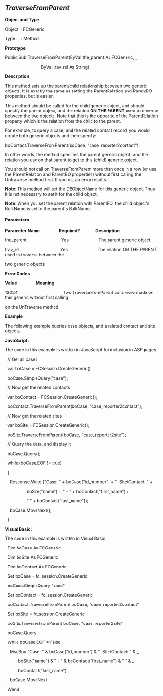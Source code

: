 _TraverseFromParent_
--------------------

**Object and Type**

Object  : FCGeneric

Type     : Method

**Prototype**

Public Sub TraverseFromParent(ByVal the_parent As FCGeneric, _

                              ByVal trav_rel As String)

**Description**

This method sets up the parent/child relationship between two generic objects. It is exactly the same as setting the ParentRelation and ParentBO properties, but is easier.

This method should be called for the child generic object, and should specify the parent object, and the relation **ON THE PARENT** used to traverse between the two objects. Note that this is the opposite of the ParentRelation property which is the relation from the child to the parent.

For example, to query a case, and the related contact record, you would create both generic objects and then specify:

boContact.TraverseFromParent(boCase, "case_reporter2contact");

In other words, the method specifies the parent generic object, and the relation you use on that parent to get to this (child) generic object.

You should not call on TraverseFromParent more than once in a row (or use the ParentRelation and ParentBO properties) without first calling the Untraverse method first. If you do, an error results.

**Note**: This method will set the DBObjectName for this generic object. Thus it is not necessary to set it for the child object.

**Note**: When you set the parent relation with ParentBO, the child object's BulkName is set to the parent's BulkName.

#### Parameters
**Parameter Name**                **Required?**             **Description**

the_parent                             Yes                         The parent generic object

trav_rel                                  Yes                         The relation ON THE PARENT used to traverse between the

two generic objects

**Error Codes**

**Value**                **Meaning**

12024                                      Two TraverseFromParent calls were made on this generic without first calling

on the UnTraverse method.

**Example**

The following example queries case objects, and a related contact and site objects.

**JavaScript:**

The code in this example is written in JavaScript for inclusion in ASP pages.

  // Get all cases

  var boCase = FCSession.CreateGeneric();

  boCase.SimpleQuery("case");

  // Now get the related contacts

  var boContact = FCSession.CreateGeneric();

  boContact.TraverseFromParent(boCase, "case_reporter2contact"); 

  // Now get the related sites

  var boSite = FCSession.CreateGeneric();

  boSite.TraverseFromParent(boCase, "case_reporter2site");

  // Query the data, and display it 

  boCase.Query();

  while (boCase.EOF != true)

  {

    Response.Write ("Case: " + boCase("id_number") + "  Site/Contact: " +

                  boSite("name") + " - " + boContact("first_name") +

                  " " \+ boContact("last_name"));        

    boCase.MoveNext();

  }

**Visual Basic:**

The code in this example is written in Visual Basic.

  Dim boCase As FCGeneric

  Dim boSite As FCGeneric

  Dim boContact As FCGeneric

  Set boCase = fc_session.CreateGeneric

  boCase.SimpleQuery "case"

  Set boContact = fc_session.CreateGeneric

  boContact.TraverseFromParent boCase, "case_reporter2contact" 

  Set boSite = fc_session.CreateGeneric

  boSite.TraverseFromParent boCase, "case_reporter2site"

  boCase.Query

  While boCase.EOF = False

    MsgBox "Case: " & boCase("id_number") & "  Site/Contact: " & _

           boSite("name") & " - " & boContact("first_name") & " " & _

           boContact("last_name")

    boCase.MoveNext

  Wend